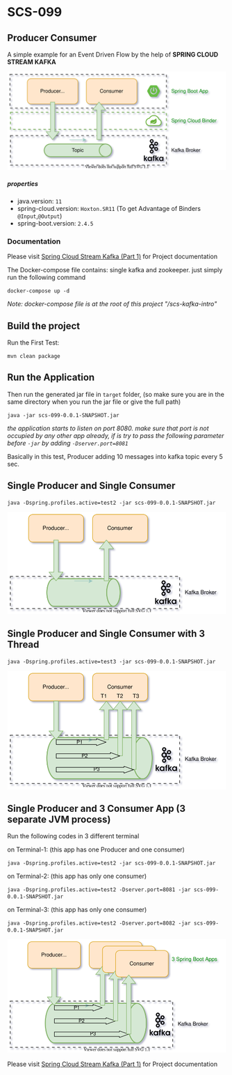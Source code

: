 # SCS-099

## Producer Consumer

A simple example for an Event Driven Flow by the help of **SPRING CLOUD STREAM KAFKA**

![General Flow Diagram](material/kafka-events-intro-099-1.svg)

##### properties

* java.version: `11`
* spring-cloud.version: `Hoxton.SR11` (To get Advantage of Binders `@Input`,`@Output`)
* spring-boot.version: `2.4.5`

### Documentation
Please visit [Spring Cloud Stream Kafka (Part 1)](https://tanzu.vmware.com/developer/guides/event-streaming/spring-cloud-stream-kafka-p1/) for Project documentation



The Docker-compose file contains: single kafka and zookeeper. just simply run the following command

```shell
docker-compose up -d
```

_Note: docker-compose file is at the root of this project "/scs-kafka-intro"_

## Build the project

Run the First Test:

```shell
mvn clean package
```

## Run the Application

Then run the generated jar file in `target` folder, (so make sure you are in the same directory when you run the jar
file or give the full path)

```shell
java -jar scs-099-0.0.1-SNAPSHOT.jar
```

_the application starts to listen on port 8080. make sure that port is not occupied by any other app already, if is try
to pass the following parameter before `-jar` by adding `-Dserver.port=8081`_

Basically in this test, Producer adding 10 messages into kafka topic every 5 sec.

## Single Producer and Single Consumer

```shell
java -Dspring.profiles.active=test2 -jar scs-099-0.0.1-SNAPSHOT.jar
```

![General Flow Diagram](material/kafka-events-intro-099-2.svg)

## Single Producer and Single Consumer with 3 Thread

```shell
java -Dspring.profiles.active=test3 -jar scs-099-0.0.1-SNAPSHOT.jar
```

![General Flow Diagram](material/kafka-events-intro-099-4.svg)

## Single Producer and 3 Consumer App (3 separate JVM process)

Run the following codes in 3 different terminal

on Terminal-1: (this app has one Producer and one consumer)

```shell
java -Dspring.profiles.active=test2 -jar scs-099-0.0.1-SNAPSHOT.jar
```

on Terminal-2: (this app has only one consumer)

```shell
java -Dspring.profiles.active=test2 -Dserver.port=8081 -jar scs-099-0.0.1-SNAPSHOT.jar
```

on Terminal-3: (this app has only one consumer)

```shell
java -Dspring.profiles.active=test2 -Dserver.port=8082 -jar scs-099-0.0.1-SNAPSHOT.jar
```

![General Flow Diagram](material/kafka-events-intro-099-3.svg)


Please visit [Spring Cloud Stream Kafka (Part 1)](https://tanzu.vmware.com/developer/guides/event-streaming/spring-cloud-stream-kafka-p1/) for Project documentation

